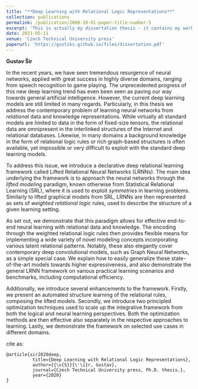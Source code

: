 ```yaml
---
title: "**Deep Learning with Relational Logic Representations**"
collection: publications
permalink: /publication/2009-10-01-paper-title-number-5
excerpt: 'This is actually my dissertation thesis - it contains my work on deep relational learning.'
date: 2021-05-11
venue: 'Czech Technical University press'
paperurl: 'https://gustiks.github.io/files/dissertation.pdf'
---
```


**Gustav Šír**

In the recent years, we have seen tremendous resurgence of neural networks, applied with great success in highly diverse domains, ranging from speech recognition to game playing. The unprecedented progress of this new deep learning trend has even been seen as paving our way towards general artificial intelligence.
However, the current deep learning models are still limited in many regards.
Particularly, in this thesis we address the contemporary problem of learning neural networks from *relational* data and knowledge representations. While virtually all standard models are limited to data in the form of fixed-size tensors, the relational data are omnipresent in the interlinked structures of the Internet and relational databases. Likewise, in many domains a background knowledge in the form of relational logic rules or rich graph-based structures is often available, yet impossible or very difficult to exploit with the standard deep learning models.

To address this issue, we introduce a declarative deep relational learning framework called Lifted Relational Neural Networks (LRNNs). The main idea underlying the framework is to approach the neural networks through the *lifted modeling* paradigm, known otherwise from Statistical Relational Learning (SRL), where it is used to exploit *symmetries* in learning problems. Similarly to lifted graphical models from SRL, LRNNs are then represented as sets of *weighted relational logic* rules, used to describe the structure of a given learning setting. 

As set out, we demonstrate that this paradigm allows for effective end-to-end neural learning with relational data and knowledge. The encoding through the weighted relational logic rules then provides flexible means for implementing a wide variety of novel modeling concepts incorporating various latent relational patterns. Notably, these also elegantly cover contemporary deep convolutional models, such as Graph Neural Networks, as a simple special case. We explain how to easily generalize these state-of-the-art models towards higher expressiveness, and also demonstrate the general LRNN framework on various practical learning scenarios and benchmarks, including computational efficiency.

Additionally, we introduce several enhancements to the framework. Firstly, we present an automated structure learning of the relational rules, composing the lifted models. Secondly, we introduce two principled optimization techniques used to scale up the integrative framework from both the logical and neural learning perspectives. Both the optimization methods are then effective also separately in the respective approaches to learning. Lastly, we demonstrate the framework on selected use cases in different domains.

cite as:
```
@article{sir2020deep,
          title={Deep Learning with Relational Logic Representations},
          author={{\v{S}}{\'\i}r, Gustav},
          journal={Czech Technical University press, Ph.D. thesis.},
          year={2020}
}
```